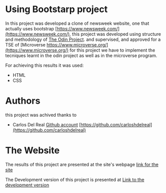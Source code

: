 # Using Bootstarp project

In this project was developed a clone of newsweek website, one that actually uses bootstrap [https://www.newsweek.com/](https://www.newsweek.com/), this project was developed using structure and methodology of [The Odin Project](https://www.theodinproject.com/). and supervised, and approved for a TSE of [Microverse https://www.microverse.org/](https://www.microverse.org/)  for this project we have to implement the tecniques learnt in the odin project as well as in the microverse program.

For achieving this results it was used:

* HTML
* CSS

# Authors

this project was achived thanks to 

* Carlos Del Real [Github account](https://github.com/carloshdelreal) [https://github.com/carloshdelreal](https://github.com/carloshdelreal) 

# The Website

The results of this project are presented at the site's webpage [link for the site](https://carloshdelreal.github.io/using-bootstrap/)

The Development version of this project is presented at [Link to the development version](https://raw.githack.com/carloshdelreal/using-bootstrap/development/index.html)
